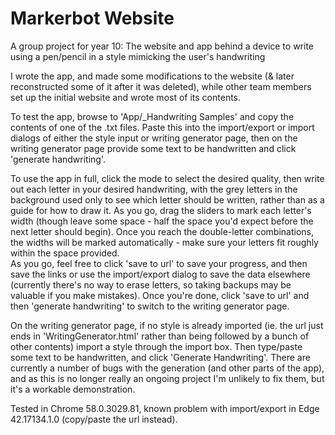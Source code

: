 # Markerbot Website
A group project for year 10: The website and app behind a device to write using a pen/pencil in a style mimicking the user's handwriting

I wrote the app, and made some modifications to the website (& later reconstructed some of it after it was deleted), while other team members set up the initial website and wrote most of its contents.

To test the app, browse to 'App/\_Handwriting Samples' and copy the contents of one of the .txt files. Paste this into the import/export or import dialogs of either the style input or writing generator page, then on the writing generator page provide some text to be handwritten and click 'generate handwriting'.

To use the app in full, click the mode to select the desired quality, then write out each letter in your desired handwriting, with the grey letters in the background used only to see which letter should be written, rather than as a guide for how to draw it. As you go, drag the sliders to mark each letter's width (though leave some space - half the space you'd expect before the next letter should begin). Once you reach the double-letter combinations, the widths will be marked automatically - make sure your letters fit roughly within the space provided.  
As you go, feel free to click 'save to url' to save your progress, and then save the links or use the import/export dialog to save the data elsewhere (currently there's no way to erase letters, so taking backups may be valuable if you make mistakes). Once you're done, click 'save to url' and then 'generate handwriting' to switch to the writing generator page.

On the writing generator page, if no style is already imported (ie. the url just ends in 'WritingGenerator.html' rather than being followed by a bunch of other contents) import a style through the import box. Then type/paste some text to be handwritten, and click 'Generate Handwriting'. There are currently a number of bugs with the generation (and other parts of the app), and as this is no longer really an ongoing project I'm unlikely to fix them, but it's a workable demonstration.

Tested in Chrome 58.0.3029.81, known problem with import/export in Edge 42.17134.1.0 (copy/paste the url instead).
